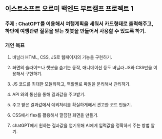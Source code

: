 ## 이스트소프트 오르미 백엔드 부트캠프 프로젝트 1

### 주제 : ChatGPT를 이용해서 여행계획을 세워서 카드형태로 출력해주고, 하단에 여행관련 질문을 받는 챗봇을 만들어서 사용할 수 있도록 하기.

### 개인 목표

1. 바닐라 HTML, CSS, JS로 웹페이지의 기능을 구현하기.

2. 화면의 슬라이드나 챗봇을 숨기는 동작, 애니메이션 등도 바닐라 JS와 CSS만을 이용해서 구현하기.

3. JS 코드를 최대한 모듈화하고, 역할별로 파일을 분리해서 관리하기.

4. API 와의 통신을 통해 결과값을 주고받기.

5. 주고 받은 결과값에서 예외처리를 확실하게해서 견고한 코드 만들기.

6. CSS에서 flex를 활용해서 깔끔한 화면을 만들기.

7. chatGPT에서 원하는 결과값을 얻기위해 AI에게 입력값을 정확하게 주는 방법 알기.
